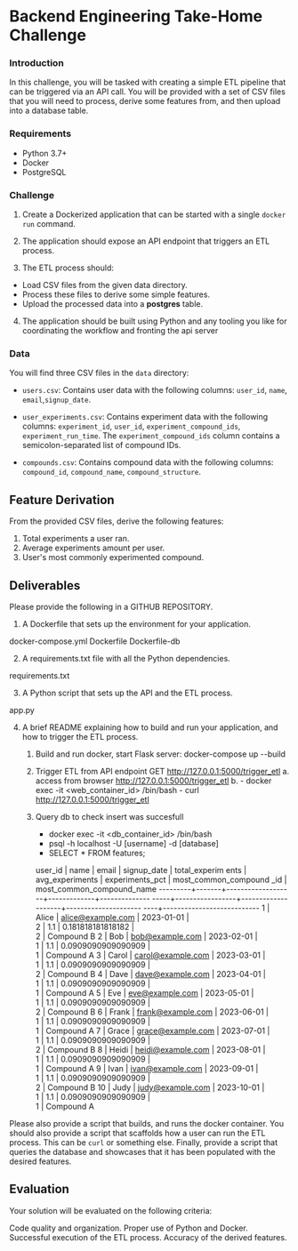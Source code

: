 # Backend Engineering Take-Home Challenge

### Introduction
In this challenge, you will be tasked with creating a simple ETL pipeline that can be triggered via an API call. You will be provided with a set of CSV files that you will need to process, derive some features from, and then upload into a database table.

### Requirements
- Python 3.7+
- Docker
- PostgreSQL

### Challenge
1.  Create a Dockerized application that can be started with a single `docker run` command.

2. The application should expose an API endpoint that triggers an ETL process.

3. The ETL process should:
- Load CSV files from the given data directory.
 - Process these files to derive some simple features.
 - Upload the processed data into a **postgres** table.

4.  The application should be built using Python and any tooling you like for coordinating the workflow and fronting the api server

### Data
You will find three CSV files in the `data`  directory:

- `users.csv`: Contains user data with the following columns: `user_id`, `name`, `email`,`signup_date`.

- `user_experiments.csv`: Contains experiment data with the following columns: `experiment_id`, `user_id`, `experiment_compound_ids`, `experiment_run_time`. The `experiment_compound_ids` column contains a semicolon-separated list of compound IDs.


- `compounds.csv`: Contains compound data with the following columns: `compound_id`, `compound_name`, `compound_structure`.


## Feature Derivation
From the provided CSV files, derive the following features:

1. Total experiments a user ran.
2. Average experiments amount per user.
3. User's most commonly experimented compound.

## Deliverables
Please provide the following in a GITHUB REPOSITORY.

1. A Dockerfile that sets up the environment for your application.

docker-compose.yml
Dockerfile
Dockerfile-db

2. A requirements.txt file with all the Python dependencies.

requirements.txt

3. A Python script that sets up the API and the ETL process.

app.py

4. A brief README explaining how to build and run your application, and how to trigger the ETL process.

    1. Build and run docker, start Flask server: docker-compose up --build
    2. Trigger ETL from API endpoint GET http://127.0.0.1:5000/trigger_etl
        a. access from browser http://127.0.0.1:5000/trigger_etl
        b.  - docker exec -it <web_container_id> /bin/bash
            - curl http://127.0.0.1:5000/trigger_etl
    3. Query db to check insert was succesfull
        - docker exec -it <db_container_id> /bin/bash
        - psql -h localhost -U [username] -d [database]
        - SELECT * FROM features;

         user_id | name  |       email       | signup_date | total_experim
ents | avg_experiments |  experiments_pct   | most_common_compound
_id | most_common_compound_name 
---------+-------+-------------------+-------------+--------------
-----+-----------------+--------------------+---------------------
----+---------------------------
       1 | Alice | alice@example.com | 2023-01-01  |              
   2 |             1.1 |  0.181818181818182 |                     
  2 | Compound B
       2 | Bob   | bob@example.com   | 2023-02-01  |              
   1 |             1.1 | 0.0909090909090909 |                     
  1 | Compound A
       3 | Carol | carol@example.com | 2023-03-01  |              
   1 |             1.1 | 0.0909090909090909 |                     
  2 | Compound B
       4 | Dave  | dave@example.com  | 2023-04-01  |              
   1 |             1.1 | 0.0909090909090909 |                     
  1 | Compound A
       5 | Eve   | eve@example.com   | 2023-05-01  |              
   1 |             1.1 | 0.0909090909090909 |                     
  2 | Compound B
       6 | Frank | frank@example.com | 2023-06-01  |              
   1 |             1.1 | 0.0909090909090909 |                     
  1 | Compound A
       7 | Grace | grace@example.com | 2023-07-01  |              
   1 |             1.1 | 0.0909090909090909 |                     
  2 | Compound B
       8 | Heidi | heidi@example.com | 2023-08-01  |              
   1 |             1.1 | 0.0909090909090909 |                     
  1 | Compound A
       9 | Ivan  | ivan@example.com  | 2023-09-01  |              
   1 |             1.1 | 0.0909090909090909 |                     
  2 | Compound B
      10 | Judy  | judy@example.com  | 2023-10-01  |              
   1 |             1.1 | 0.0909090909090909 |                     
  1 | Compound A

Please also provide a script that builds, and runs the docker container. 
You should also provide a script that scaffolds how a user can run the ETL process. This can be `curl` or something else.
Finally, provide a script that queries the database and showcases that it has been populated with the desired features.


## Evaluation
Your solution will be evaluated on the following criteria:

Code quality and organization.
Proper use of Python and Docker.
Successful execution of the ETL process.
Accuracy of the derived features.
